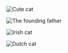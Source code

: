 ![Cute cat][dutch-cat]

![The founding father][father]

[father]: http://octodex.github.com/images/founding-father.jpg

![Irish cat][irish-cat]

![Dutch cat][dutch-cat]

[irish-cat]: https://upload.wikimedia.org/wikipedia/commons/a/a3/81_INF_DIV_SSI.jpg

[dutch-cat]: http://icons.iconarchive.com/icons/google/noto-emoji-animals-nature/256/22221-cat-icon.png

